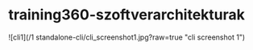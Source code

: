 # training360-szoftverarchitekturak
![cli1](/1 standalone-cli/cli_screenshot1.jpg?raw=true "cli screenshot 1")

